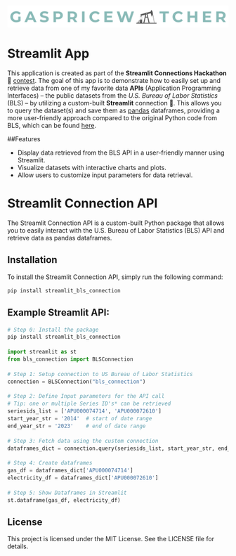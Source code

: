![gaspricewatcher_logo](./images/gaspricewatcher.png)

# Streamlit App
This application is created as part of the **Streamlit Connections Hackathon 🎉** [contest](https://discuss.streamlit.io/t/connections-hackathon/47574). The goal of this app is to demonstrate how to easily set up and retrieve data from one of my favorite data **APIs** (Application Programming Interfaces) – the public datasets from the *U.S. Bureau of Labor Statistics* (BLS) – by utilizing a custom-built **Streamlit** connection 🔌. This allows you to query the dataset(s) and save them as [pandas](https://pandas.pydata.org/) dataframes, providing a more user-friendly approach compared to the original Python code from BLS, which can be found [here](https://www.bls.gov/developers/api_python.htm#python2).

##Features

- Display data retrieved from the BLS API in a user-friendly manner using Streamlit.
- Visualize datasets with interactive charts and plots.
- Allow users to customize input parameters for data retrieval.

# Streamlit Connection API
The Streamlit Connection API is a custom-built Python package that allows you to easily interact with the U.S. Bureau of Labor Statistics (BLS) API and retrieve data as pandas dataframes.

## Installation

To install the Streamlit Connection API, simply run the following command:
```python
pip install streamlit_bls_connection
```

## Example Streamlit API:

```python
# Step 0: Install the package
pip install streamlit_bls_connection

import streamlit as st
from bls_connection import BLSConnection

# Step 1: Setup connection to US Bureau of Labor Statistics
connection = BLSConnection("bls_connection")

# Step 2: Define Input parameters for the API call
# Tip: one or multiple Series ID's* can be retrieved
seriesids_list = ['APU000074714', 'APU000072610']
start_year_str = '2014'  # start of date range
end_year_str = '2023'    # end of date range

# Step 3: Fetch data using the custom connection
dataframes_dict = connection.query(seriesids_list, start_year_str, end_year_str)

# Step 4: Create dataframes
gas_df = dataframes_dict['APU000074714']
electricity_df = dataframes_dict['APU000072610']

# Step 5: Show Dataframes in Streamlit
st.dataframe(gas_df, electricity_df)
```

## License
This project is licensed under the MIT License. See the LICENSE file for details.